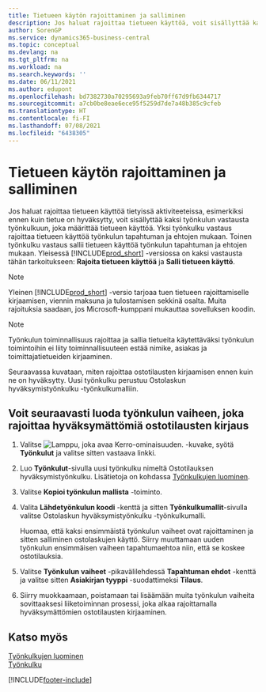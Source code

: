 ```yaml
---
title: Tietueen käytön rajoittaminen ja salliminen
description: Jos haluat rajoittaa tietueen käyttöä, voit sisällyttää kaksi työnkulun vastausta työnkulkuun, joka määrittää tietueen käyttöä.
author: SorenGP
ms.service: dynamics365-business-central
ms.topic: conceptual
ms.devlang: na
ms.tgt_pltfrm: na
ms.workload: na
ms.search.keywords: ''
ms.date: 06/11/2021
ms.author: edupont
ms.openlocfilehash: bd7382730a70295693a9feb70ff67d9fb6344717
ms.sourcegitcommit: a7cb0be8eae6ece95f5259d7de7a48b385c9cfeb
ms.translationtype: HT
ms.contentlocale: fi-FI
ms.lasthandoff: 07/08/2021
ms.locfileid: "6438305"
---
```

# <a name="restrict-and-allow-usage-of-a-record"></a>Tietueen käytön rajoittaminen ja salliminen
Jos haluat rajoittaa tietueen käyttöä tietyissä aktiviteeteissa, esimerkiksi ennen kuin tietue on hyväksytty, voit sisällyttää kaksi työnkulun vastausta työnkulkuun, joka määrittää tietueen käyttöä. Yksi työnkulku vastaus rajoittaa tietueen käyttöä työnkulun tapahtuman ja ehtojen mukaan. Toinen työnkulku vastaus sallii tietueen käyttöä työnkulun tapahtuman ja ehtojen mukaan. Yleisessä [!INCLUDE[prod_short](includes/prod_short.md)] -versiossa on kaksi vastausta tähän tarkoitukseen: **Rajoita tietueen käyttöä** ja **Salli tietueen käyttö**.

> [!NOTE]  
>  Yleinen [!INCLUDE[prod_short](includes/prod_short.md)] -versio tarjoaa tuen tietueen rajoittamiselle kirjaamisen, viennin maksuna ja tulostamisen sekkinä osalta. Muita rajoituksia saadaan, jos Microsoft-kumppani mukauttaa sovelluksen koodin.  

> [!NOTE]  
>  Työnkulun toiminnallisuus rajoittaa ja sallia tietueita käytettäväksi työnkulun toimintoihin ei liity toiminnallisuuteen estää nimike, asiakas ja toimittajatietueiden kirjaaminen.

Seuraavassa kuvataan, miten rajoittaa ostotilausten kirjaamisen ennen kuin ne on hyväksytty. Uusi työnkulku perustuu Ostolaskun hyväksymistyönkulku -työnkulkumalliin.  

## <a name="to-create-a-workflow-step-that-restricts-posting-of-unapproved-purchase-orders"></a>Voit seuraavasti luoda työnkulun vaiheen, joka rajoittaa hyväksymättömiä ostotilausten kirjaus  
1. Valitse ![Lamppu, joka avaa Kerro-ominaisuuden.](media/ui-search/search_small.png "Kerro, mitä haluat tehdä") -kuvake, syötä **Työnkulut** ja valitse sitten vastaava linkki.  
2. Luo **Työnkulut**-sivulla uusi työnkulku nimeltä Ostotilauksen hyväksymistyönkulku. Lisätietoja on kohdassa [Työnkulkujen luominen](across-how-to-create-workflows.md).  
3. Valitse **Kopioi työnkulun mallista** -toiminto.  
4. Valita **Lähdetyönkulun koodi** -kenttä ja sitten **Työnkulkumallit**-sivulla valitse Ostolaskun hyväksymistyönkulku -työnkulkumalli.  

     Huomaa, että kaksi ensimmäistä työnkulun vaiheet ovat rajoittaminen ja sitten salliminen ostolaskujen käyttö. Siirry muuttamaan uuden työnkulun ensimmäisen vaiheen tapahtumaehtoa niin, että se koskee ostotilauksia.  
5. Valitse **Työnkulun vaiheet** -pikavälilehdessä **Tapahtuman ehdot** -kenttä ja valitse sitten **Asiakirjan tyyppi** -suodattimeksi **Tilaus**.  
6. Siirry muokkaamaan, poistamaan tai lisäämään muita työnkulun vaiheita sovittaaksesi liiketoiminnan prosessi, joka alkaa rajoittamalla hyväksymättömien ostotilausten kirjaaminen.  

## <a name="see-also"></a>Katso myös  
[Työnkulkujen luominen](across-how-to-create-workflows.md)   
[Työnkulku](across-workflow.md)   


[!INCLUDE[footer-include](includes/footer-banner.md)]